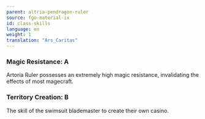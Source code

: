 ```yaml
---
parent: altria-pendragon-ruler
source: fgo-material-ix
id: class-skills
language: en
weight: 1
translation: "Ars_Caritas"
---
```


### Magic Resistance: A

Artoria Ruler possesses an extremely high magic resistance, invalidating the effects of most magecraft.

### Territory Creation: B

The skill of the swimsuit blademaster to create their own casino.
